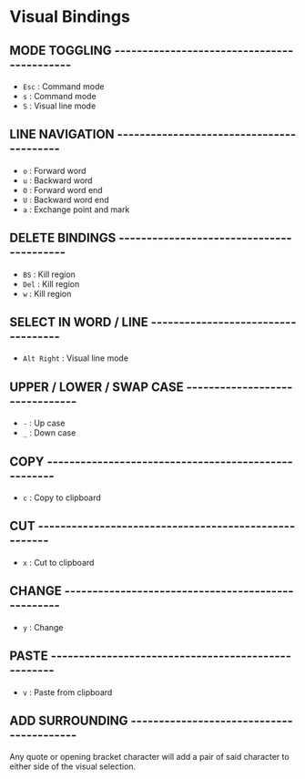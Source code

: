 # Visual Bindings


## MODE TOGGLING -------------------------------------------

- `Esc`                  : Command mode
- `s`                    : Command mode
- `S`                    : Visual line mode


## LINE NAVIGATION -----------------------------------------

- `o`                    : Forward word
- `u`                    : Backward word
- `O`                    : Forward word end
- `U`                    : Backward word end
- `a`                    : Exchange point and mark


## DELETE BINDINGS -----------------------------------------

- `BS`                   : Kill region
- `Del`                  : Kill region
- `w`                    : Kill region


## SELECT IN WORD / LINE -----------------------------------

- `Alt Right`            : Visual line mode


## UPPER / LOWER / SWAP CASE -------------------------------

- `-`                    : Up case
- `_`                    : Down case


## COPY ----------------------------------------------------

- `c`                    : Copy to clipboard


## CUT -----------------------------------------------------

- `x`                    : Cut to clipboard


## CHANGE --------------------------------------------------

- `y`                    : Change


## PASTE ---------------------------------------------------

- `v`                    : Paste from clipboard


## ADD SURROUNDING -----------------------------------------

Any quote or opening bracket character will add a pair of
said character to either side of the visual selection.
